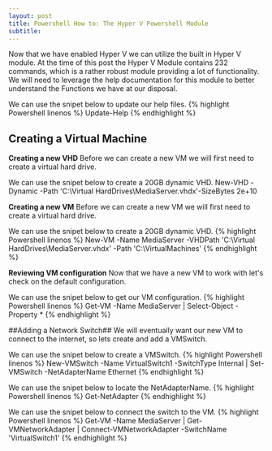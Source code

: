 ```yaml
---
layout: post
title: Powershell How to: The Hyper V Powershell Module
subtitle: 
---
```


Now that we have enabled Hyper V we can utilize the built in Hyper V module. At the time of this post the Hyper V Module contains 232 commands, which is a rather robust module providing a lot of functionality. We will need to leverage the help documentation for this module to better understand the Functions we have at our disposal. 

We can use the snipet below to update our help files.
{% highlight Powershell linenos %}
Update-Help
{% endhighlight %}

## Creating a Virtual Machine

**Creating a new VHD**
Before we can create a new VM we will first need to create a virtual hard drive. 

We can use the snipet below to create a 20GB dynamic VHD.
	New-VHD -Dynamic -Path 'C:\Virtual HardDrives\MediaServer.vhdx'-SizeBytes 2e+10

**Creating a new VM**
Before we can create a new VM we will first need to create a virtual hard drive. 

We can use the snipet below to create a 20GB dynamic VHD.
{% highlight Powershell linenos %}
New-VM -Name MediaServer -VHDPath 'C:\Virtual HardDrives\MediaServer.vhdx' -Path 'C:\VirtualMachines' 
{% endhighlight %}

**Reviewing VM configuration**
Now that we have a new VM to work with let's check on the default configuration. 

We can use the snipet below to get our VM configuration.
{% highlight Powershell linenos %}
Get-VM -Name MediaServer | Select-Object -Property *
{% endhighlight %}

##Adding a Network Switch##
We will eventually want our new VM to connect to the internet, so lets create and add a VMSwitch. 

We can use the snipet below to create a VMSwitch.
{% highlight Powershell linenos %}
New-VMSwitch -Name VirtualSwitch1 -SwitchType Internal | Set-VMSwitch -NetAdapterName Ethernet 
{% endhighlight %}

We can use the snipet below to locate the NetAdapterName.
{% highlight Powershell linenos %}
Get-NetAdapter 
{% endhighlight %}

We can use the snipet below to connect the switch to the VM.
{% highlight Powershell linenos %}
Get-VM -Name MediaServer | Get-VMNetworkAdapter | Connect-VMNetworkAdapter -SwitchName 'VirtualSwitch1'
{% endhighlight %}